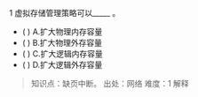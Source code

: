 1
虚拟存储管理策略可以_____ 。
- ( ) A.扩大物理内存容量 
- ( ) B.扩大物理外存容量 
- ( ) C.扩大逻辑内存容量 
- ( ) D.扩大逻辑外存容量

> 知识点：缺页中断。
> 出处：网络
> 难度：1
> 解释
